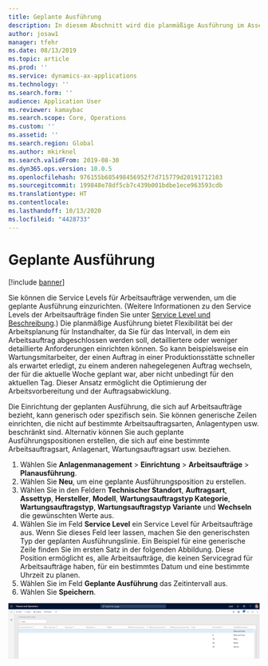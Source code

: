```yaml
---
title: Geplante Ausführung
description: In diesem Abschnitt wird die planmäßige Ausführung im Asset Management erläutert.
author: josaw1
manager: tfehr
ms.date: 08/13/2019
ms.topic: article
ms.prod: ''
ms.service: dynamics-ax-applications
ms.technology: ''
ms.search.form: ''
audience: Application User
ms.reviewer: kamaybac
ms.search.scope: Core, Operations
ms.custom: ''
ms.assetid: ''
ms.search.region: Global
ms.author: mkirknel
ms.search.validFrom: 2019-08-30
ms.dyn365.ops.version: 10.0.5
ms.openlocfilehash: 976155b685498456952f7d715779d20191712103
ms.sourcegitcommit: 199848e78df5cb7c439b001bdbe1ece963593cdb
ms.translationtype: HT
ms.contentlocale: 
ms.lasthandoff: 10/13/2020
ms.locfileid: "4428733"
---
```

# <a name="scheduled-execution"></a>Geplante Ausführung

[!include [banner](../../includes/banner.md)]

 

Sie können die Service Levels für Arbeitsaufträge verwenden, um die geplante Ausführung einzurichten. (Weitere Informationen zu den Service Levels der Arbeitsaufträge finden Sie unter [Service Level und Beschreibung](service-level-and-description.md).) Die planmäßige Ausführung bietet Flexibilität bei der Arbeitsplanung für Instandhalter, da Sie für das Intervall, in dem ein Arbeitsauftrag abgeschlossen werden soll, detailliertere oder weniger detaillierte Anforderungen einrichten können. So kann beispielsweise ein Wartungsmitarbeiter, der einen Auftrag in einer Produktionsstätte schneller als erwartet erledigt, zu einem anderen nahegelegenen Auftrag wechseln, der für die aktuelle Woche geplant war, aber nicht unbedingt für den aktuellen Tag. Dieser Ansatz ermöglicht die Optimierung der Arbeitsvorbereitung und der Auftragsabwicklung.

Die Einrichtung der geplanten Ausführung, die sich auf Arbeitsaufträge bezieht, kann generisch oder spezifisch sein. Sie können generische Zeilen einrichten, die nicht auf bestimmte Arbeitsauftragsarten, Anlagentypen usw. beschränkt sind. Alternativ können Sie auch geplante Ausführungspositionen erstellen, die sich auf eine bestimmte Arbeitsauftragsart, Anlagenart, Wartungsauftragsart usw. beziehen.

1. Wählen Sie **Anlagenmanagement** \> **Einrichtung** \> **Arbeitsaufträge** \> **Planausführung**.
2. Wählen Sie **Neu**, um eine geplante Ausführungsposition zu erstellen.
3. Wählen Sie in den Feldern **Technischer Standort**, **Auftragsart**, **Assettyp**, **Hersteller**, **Modell**, **Wartungsauftragstyp Kategorie**, **Wartungsauftragstyp**, **Wartungsauftragstyp Variante** und **Wechseln** die gewünschten Werte aus.
4. Wählen Sie im Feld **Service Level** ein Service Level für Arbeitsaufträge aus. Wenn Sie dieses Feld leer lassen, machen Sie den generischsten Typ der geplanten Ausführungslinie. Ein Beispiel für eine generische Zeile finden Sie im ersten Satz in der folgenden Abbildung. Diese Position ermöglicht es, alle Arbeitsaufträge, die keinen Servicegrad für Arbeitsaufträge haben, für ein bestimmtes Datum und eine bestimmte Uhrzeit zu planen.
5. Wählen Sie im Feld **Geplante Ausführung** das Zeitintervall aus.
6. Wählen Sie **Speichern**.

![Geplante Ausführung](media/20-setup-for-work-orders.png)
